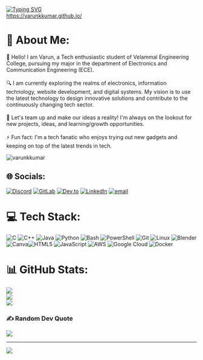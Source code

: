 [![Typing SVG](https://readme-typing-svg.demolab.com?font=Fira+Code&size=32&pause=1000&color=ffffff&vCenter=true&width=1000&lines=Tech+Enthusiast;Passionate+DevOps+Engineer;Electronics+%26+Communication+Student)](https://github.com/VarunKKumar)                                                                                                                        
https://varunkkumar.github.io/
# 💫 About Me:
👋 Hello! I am Varun, a Tech enthusiastic student of Velammal Engineering College, pursuing my major in the department of Electronics and Communication Engineering (ECE).<br><br>🔍 I am currently exploring the realms of electronics, information technology, website development, and digital systems. My vision is to use the latest technology to design innovative solutions and contribute to the continuously changing tech sector.<br><br>💬 Let's team up and make our ideas a reality! I'm always on the lookout for new projects, ideas, and learning/growth opportunities.<br><br>⚡ Fun fact: I'm a tech fanatic who enjoys trying out new gadgets and keeping on top of the latest trends in tech.
<p align="left"> <img src="https://komarev.com/ghpvc/?username=varunkkumar&label=Profile%20views&color=0e75b6&style=flat" alt="varunkkumar" /> </p>

## 🌐 Socials:
[![Discord](https://img.shields.io/badge/Discord-%237289DA.svg?logo=discord&logoColor=white)](https://discord.gg/steb2685) [![GitLab](https://img.shields.io/badge/GitLab-FC6D26.svg?logo=gitlab&logoColor=white)](https://gitlab.com/varunkausal2004) [![Dev.to](https://img.shields.io/badge/Dev.to-0A0A0A.svg?logo=devdotto&logoColor=white)](https://dev.to/varun_k_kumar) [![LinkedIn](https://img.shields.io/badge/LinkedIn-%230077B5.svg?logo=linkedin&logoColor=white)](https://linkedin.com/in/Varun-k-kumar2004) [![email](https://img.shields.io/badge/Email-D14836?logo=gmail&logoColor=white)](mailto:Varunkausal2004@gmail.com) 

# 💻 Tech Stack:
![C](https://img.shields.io/badge/c-%2300599C.svg?style=for-the-badge&logo=c&logoColor=white) ![C++](https://img.shields.io/badge/c++-%2300599C.svg?style=for-the-badge&logo=c%2B%2B&logoColor=white) ![Java](https://img.shields.io/badge/java-%23ED8B00.svg?style=for-the-badge&logo=openjdk&logoColor=white) ![Python](https://img.shields.io/badge/Python-3776AB.svg?style=for-the-badge&logo=python&logoColor=white)
![Bash](https://img.shields.io/badge/Bash-4EAA25.svg?style=for-the-badge&logo=gnu-bash&logoColor=white) ![PowerShell](https://img.shields.io/badge/PowerShell-5391FE.svg?style=for-the-badge&logo=powershell&logoColor=white) ![Git](https://img.shields.io/badge/Git-F05032.svg?style=for-the-badge&logo=git&logoColor=white) ![Linux](https://img.shields.io/badge/Linux-FCC624.svg?style=for-the-badge&logo=linux&logoColor=black)  ![Blender](https://img.shields.io/badge/blender-%23F5792A.svg?style=for-the-badge&logo=blender&logoColor=white) ![Canva](https://img.shields.io/badge/Canva-%2300C4CC.svg?style=for-the-badge&logo=Canva&logoColor=white)![HTML5](https://img.shields.io/badge/html5-%23E34F26.svg?style=for-the-badge&logo=html5&logoColor=white) ![JavaScript](https://img.shields.io/badge/javascript-%23323330.svg?style=for-the-badge&logo=javascript&logoColor=%23F7DF1E) ![AWS](https://img.shields.io/badge/AWS-%23FF9900.svg?style=for-the-badge&logo=amazon-aws&logoColor=white) ![Google Cloud](https://img.shields.io/badge/GoogleCloud-%234285F4.svg?style=for-the-badge&logo=google-cloud&logoColor=white) ![Docker](https://img.shields.io/badge/Docker-2496ED.svg?style=for-the-badge&logo=docker&logoColor=white)

# 📊 GitHub Stats:
![](https://github-readme-stats.vercel.app/api?username=Varunkkumar&theme=dark&hide_border=false&include_all_commits=false&count_private=false)<br/>
![](https://nirzak-streak-stats.vercel.app/?user=Varunkkumar&theme=dark&hide_border=false)<br/>
![](https://github-readme-stats.vercel.app/api/top-langs/?username=Varunkkumar&theme=dark&hide_border=false&include_all_commits=false&count_private=false&layout=compact)

### ✍️ Random Dev Quote
![](https://quotes-github-readme.vercel.app/api?type=horizontal&theme=radical)

---
[![](https://visitcount.itsvg.in/api?id=Varunkkumar&icon=1&color=1)](https://visitcount.itsvg.in)

<!-- Proudly created with GPRM ( https://gprm.itsvg.in ) -->

